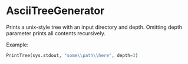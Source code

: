 # AsciiTreeGenerator

Prints a unix-style tree with an input directory and depth. Omitting depth parameter prints all contents recursively.

Example:

```py
PrintTree(sys.stdout, "some\\path\\here", depth=3)
```
